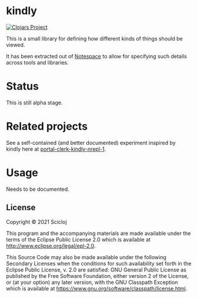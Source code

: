 # kindly

[![Clojars Project](https://img.shields.io/clojars/v/org.scicloj/kindly.svg)](https://clojars.org/org.scicloj/kindly)

This is a small library for defining how different kinds of things should be viewed.

It has been extracted out of [Notespace](github.com/scicloj/notespace) to allow for specifying such details across tools and libraries.

# Status
This is still alpha stage.

# Related projects
See a self-contained (and better documented) experiment inspired by kindly here at [portal-clerk-kindly-nrepl-1](https://github.com/scicloj/visual-tools-experiments/tree/main/portal-clerk-kindly-nrepl-1).

# Usage

Needs to be documented.

## License

Copyright © 2021 Scicloj

This program and the accompanying materials are made available under the
terms of the Eclipse Public License 2.0 which is available at
http://www.eclipse.org/legal/epl-2.0.

This Source Code may also be made available under the following Secondary
Licenses when the conditions for such availability set forth in the Eclipse
Public License, v. 2.0 are satisfied: GNU General Public License as published by
the Free Software Foundation, either version 2 of the License, or (at your
option) any later version, with the GNU Classpath Exception which is available
at https://www.gnu.org/software/classpath/license.html.
